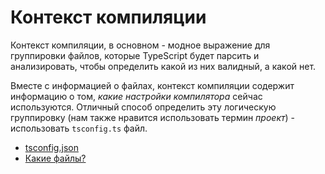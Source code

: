 # Контекст компиляции

Контекст компиляции, в основном - модное выражение для группировки файлов, которые TypeScript будет парсить и анализировать, чтобы определить какой из них валидный, а какой нет.

Вместе с информацией о файлах, контекст компиляции содержит информацию о том, _какие настройки компилятора_ сейчас используются. Отличный способ определить эту логическую группировку (нам также нравится использовать термин _проект_) - использовать `tsconfig.ts` файл.

-   [tsconfig.json](tsconfig.md)
-   [Какие файлы?](files.md)
